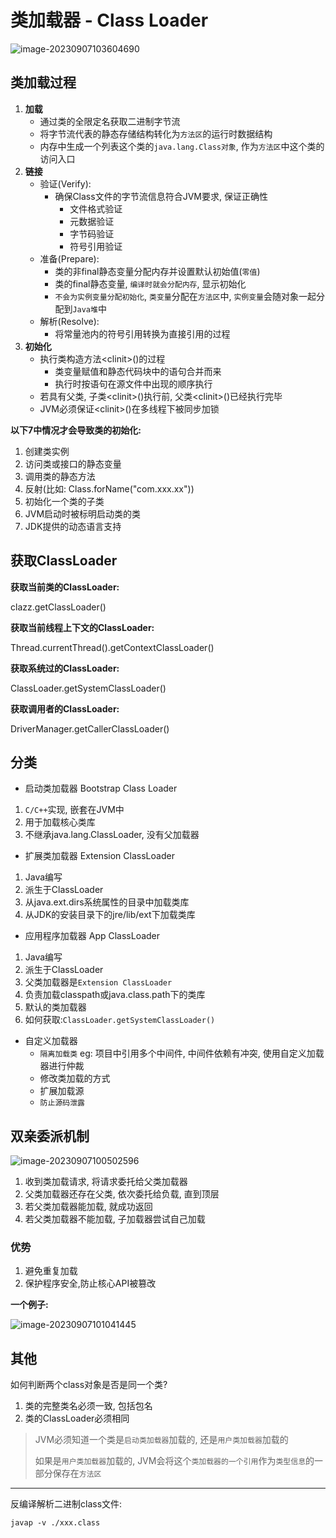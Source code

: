 # 类加载器 - Class Loader

![image-20230907103604690](https://chenqf-blog-image.oss-cn-beijing.aliyuncs.com/images/image-20230907103604690.png)

## 类加载过程

1. **加载**
   + 通过类的全限定名获取二进制字节流
   + 将字节流代表的静态存储结构转化为`方法区`的运行时数据结构
   + 内存中生成一个列表这个类的`java.lang.Class对象`, 作为`方法区`中这个类的访问入口
2. **链接**
   + 验证(Verify): 
     + 确保Class文件的字节流信息符合JVM要求, 保证正确性
       + 文件格式验证
       + 元数据验证
       + 字节码验证
       + 符号引用验证
   + 准备(Prepare): 
     + 类的非final静态变量分配内存并设置默认初始值(`零值`)
     + 类的final静态变量, `编译时就会分配内存`, 显示初始化
     + `不会为实例变量分配初始化`, `类变量`分配在`方法区`中, `实例变量`会随对象一起分配到`Java堆`中
   + 解析(Resolve):
     + 将常量池内的符号引用转换为直接引用的过程
3. **初始化**
   + 执行类构造方法\<clinit\>()的过程
     + 类变量赋值和静态代码块中的语句合并而来
     + 执行时按语句在源文件中出现的顺序执行
   + 若具有父类, 子类\<clinit\>()执行前, 父类\<clinit\>()已经执行完毕
   + JVM必须保证\<clinit\>()在多线程下被同步加锁



**以下7中情况才会导致类的初始化:**

1. 创建类实例
2. 访问类或接口的静态变量
3. 调用类的静态方法
4. 反射(比如: Class.forName("com.xxx.xx"))
5. 初始化一个类的子类
6. JVM启动时被标明启动类的类
7. JDK提供的动态语言支持

## 获取ClassLoader

**获取当前类的ClassLoader:**

clazz.getClassLoader()

**获取当前线程上下文的ClassLoader:**

Thread.currentThread().getContextClassLoader()

**获取系统过的ClassLoader:**

ClassLoader.getSystemClassLoader()

**获取调用者的ClassLoader:**

DriverManager.getCallerClassLoader()

## 分类

+ 启动类加载器 Bootstrap Class Loader

1. `C/C++`实现, 嵌套在JVM中
2. 用于加载核心类库
3. 不继承java.lang.ClassLoader, 没有父加载器

+ 扩展类加载器 Extension ClassLoader

1. Java编写
2. 派生于ClassLoader
3. 从java.ext.dirs系统属性的目录中加载类库
4. 从JDK的安装目录下的jre/lib/ext下加载类库

+ 应用程序加载器 App ClassLoader

1. Java编写
2. 派生于ClassLoader
3. 父类加载器是`Extension ClassLoader`
4. 负责加载classpath或java.class.path下的类库
5. 默认的类加载器
6. 如何获取:`ClassLoader.getSystemClassLoader()`

+ 自定义加载器
  + `隔离加载类` eg: 项目中引用多个中间件, 中间件依赖有冲突, 使用自定义加载器进行仲裁
  + 修改类加载的方式
  + 扩展加载源
  + `防止源码泄露`

## 双亲委派机制

 ![image-20230907100502596](https://chenqf-blog-image.oss-cn-beijing.aliyuncs.com/images/image-20230907100502596.png)

1. 收到类加载请求, 将请求委托给父类加载器
2. 父类加载器还存在父类, 依次委托给负载, 直到顶层
3. 若父类加载器能加载, 就成功返回
4. 若父类加载器不能加载, 子加载器尝试自己加载

### 优势

1. 避免重复加载
2. 保护程序安全,防止核心API被篡改

**一个例子:**

![image-20230907101041445](https://chenqf-blog-image.oss-cn-beijing.aliyuncs.com/images/image-20230907101041445.png)

## 其他

如何判断两个class对象是否是同一个类?

1. 类的完整类名必须一致, 包括包名
2. 类的ClassLoader必须相同

> JVM必须知道一个类是`启动类加载器`加载的, 还是`用户类加载器`加载的
>
> 如果是`用户类加载器`加载的, JVM会将这个`类加载器的一个引用`作为`类型信息`的一部分保存在`方法区`

****

反编译解析二进制class文件:

```shell
javap -v ./xxx.class
```

